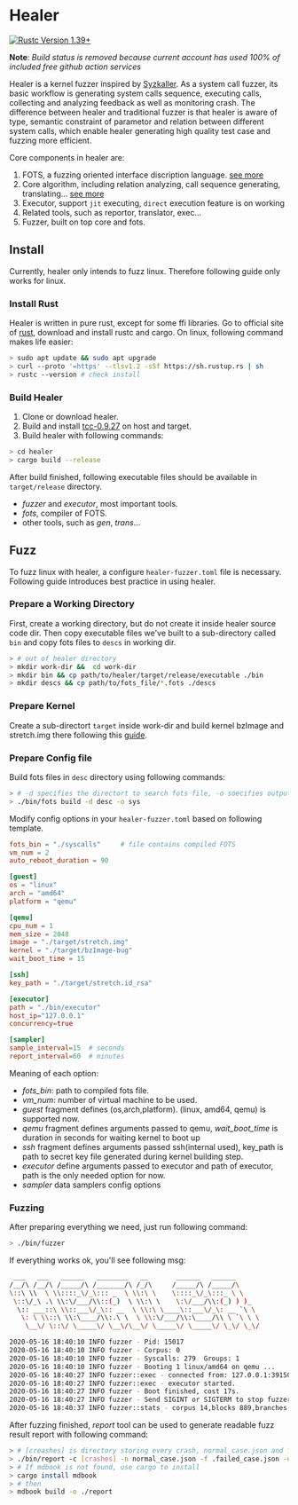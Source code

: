 # Healer
  [![Rustc Version 1.39+](https://img.shields.io/badge/rustc-1.39%2B-green)](https://blog.rust-lang.org/2019/11/07/Rust-1.39.0.html)

**Note**: *Build status is removed because current account has used 100% of included free github action services*
<!--
[![Build](https://github.com/SunHao-0/healer/workflows/Build/badge.svg)](https://github.com/SunHao-0/healer/actions?query=workflow%3ABuild) 
 [![Check](https://github.com/SunHao-0/healer/workflows/Check/badge.svg)](https://github.com/SunHao-0/healer/actions?query=workflow%3ACheck)
  [![Rustc Version 1.39+](https://img.shields.io/badge/rustc-1.39%2B-green)](https://blog.rust-lang.org/2019/11/07/Rust-1.39.0.html)
-->

Healer is a kernel fuzzer inspired by [Syzkaller](https://github.com/google/syzkaller).
As a system call fuzzer, its basic workflow is generating system calls sequence, executing
calls, collecting and analyzing feedback as well as monitoring crash. The difference between 
healer and traditional fuzzer is that healer is aware of type, semantic constraint
of parametor and relation between different system calls, which enable healer generating high
quality test case and fuzzing more efficient.

Core components in healer are:
1. FOTS, a fuzzing oriented interface discription language. [see more](./fots/Readme.md)
2. Core algorithm, including relation analyzing, call sequence generating, translating... [see more](./core/Readme.md)
3. Executor, support `jit` executing, `direct` execution feature is on working
4. Related tools, such as reportor, translator, exec... 
5. Fuzzer, built on top core and fots.

## Install 
Currently, healer only intends to fuzz linux. Therefore following guide only works for linux.

### Install Rust 
Healer is written in pure rust, except for some ffi libraries. Go to official site of [rust](https://www.rust-lang.org/),
download and install rustc and cargo.
On linux, following command makes life easier:
``` bash
> sudo apt update && sudo apt upgrade 
> curl --proto '=https' --tlsv1.2 -sSf https://sh.rustup.rs | sh
> rustc --version # check install
```

### Build Healer
1. Clone or download healer.
2. Build and install [tcc-0.9.27](https://github.com/TinyCC/tinycc) on host and target.
3. Build healer with following commands:
``` bash
> cd healer
> cargo build --release
```

After build finished, following executable files should be available in `target/release` directory.
- *fuzzer* and *executor*, most important tools.
- *fots*, compiler of FOTS.
- other tools, such as *gen*, *trans*...


## Fuzz
To fuzz linux with healer, a configure `healer-fuzzer.toml` file is necessary. Following 
guide introduces best practice in using healer.

### Prepare a Working Directory
First, create a working directory, but do not create it inside healer source code dir. Then copy 
executable files we've built to a sub-directory called `bin` and copy fots files to `descs` in working dir.
``` bash
> # out of healer directory
> mkdir work-dir &&  cd work-dir
> mkdir bin && cp path/to/healer/target/release/executable ./bin
> mkdir descs && cp path/to/fots_file/*.fots ./descs
```
### Prepare Kernel
Create a sub-directort `target` inside work-dir and build kernel bzImage and stretch.img there following this [guide](https://github.com/google/syzkaller/blob/master/docs/linux/setup_ubuntu-host_qemu-vm_x86-64-kernel.md). 

### Prepare Config file 
Build fots files in `desc` directory using following commands:
``` bash
> # -d specifies the directort to search fots file, -o soecifies output file.
> ./bin/fots build -d desc -o sys
````

Modify config options in your `healer-fuzzer.toml` based on following template.
``` toml
fots_bin = "./syscalls"     # file contains compiled FOTS
vm_num = 2
auto_reboot_duration = 90

[guest]
os = "linux"
arch = "amd64"
platform = "qemu"

[qemu]
cpu_num = 1
mem_size = 2048
image = "./target/stretch.img"
kernel = "./target/bzImage-bug"
wait_boot_time = 15

[ssh]
key_path = "./target/stretch.id_rsa"

[executor]
path = "./bin/executor"
host_ip="127.0.0.1" 
concurrency=true

[sampler]
sample_interval=15  # seconds
report_interval=60  # minutes
```
Meaning of each option:
- *fots_bin*: path to compiled fots file.
- *vm_num*: number of virtual machine to be used.
- *guest* fragment defines (os,arch,platform). (linux, amd64, qemu) is supported now.
- *qemu* fragment defines arguments passed to qemu, *wait_boot_time* is duration in seconds for waiting kernel to boot up  
- *ssh* fragment defines arguments passed ssh(internal used), key_path is path to secret key file generated during kernel building step.
- *executor* define arguments passed to executor and path of executor, path is the only needed option for now.
- *sampler* data samplers config options

### Fuzzing
After preparing everything we need, just run following command:
``` bash 
> ./bin/fuzzer 
```

If everything works ok, you'll see following msg:
``` bash
 ___   ___   ______   ________   __       ______   ______
/__/\ /__/\ /_____/\ /_______/\ /_/\     /_____/\ /_____/\
\::\ \\  \ \\::::_\/_\::: _  \ \\:\ \    \::::_\/_\:::_ \ \
 \::\/_\ .\ \\:\/___/\\::(_)  \ \\:\ \    \:\/___/\\:(_) ) )_
  \:: ___::\ \\::___\/_\:: __  \ \\:\ \____\::___\/_\: __ `\ \
   \: \ \\::\ \\:\____/\\:.\ \  \ \\:\/___/\\:\____/\\ \ `\ \ \
    \__\/ \::\/ \_____\/ \__\/\__\/ \_____\/ \_____\/ \_\/ \_\/

2020-05-16 18:40:10 INFO fuzzer - Pid: 15017
2020-05-16 18:40:10 INFO fuzzer - Corpus: 0
2020-05-16 18:40:10 INFO fuzzer - Syscalls: 279  Groups: 1
2020-05-16 18:40:10 INFO fuzzer - Booting 1 linux/amd64 on qemu ...
2020-05-16 18:40:27 INFO fuzzer::exec - connected from: 127.0.0.1:39150
2020-05-16 18:40:27 INFO fuzzer::exec - executor started.
2020-05-16 18:40:27 INFO fuzzer - Boot finished, cost 17s.
2020-05-16 18:40:27 INFO fuzzer - Send SIGINT or SIGTERM to stop fuzzer
2020-05-16 18:40:37 INFO fuzzer::stats - corpus 14,blocks 889,branches 962,normal_case 14,failed_case 0,crashed_case 0

```

After fuzzing finished, *report* tool can be used to generate readable fuzz result report with following command:
``` bash 
> # [creashes] is directory storing every crash, normal_case.json and faile_case.json stores test cases, report is written to report directory
> ./bin/report -c [crashes] -n normal_case.json -f .failed_case.json -o report 
> # If mdbook is not found, use cargo to install
> cargo install mdbook
> # then  
> mdbook build -o ./report 
```
